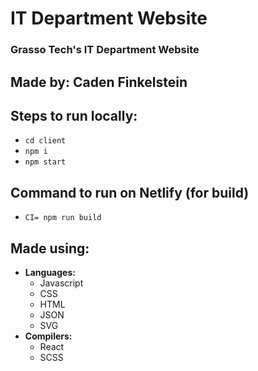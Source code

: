 # IT Department Website

### Grasso Tech's IT Department Website
## Made by: Caden Finkelstein

## Steps to run locally:
* ```cd client```
* ```npm i```
* ```npm start```

## Command to run on Netlify (for build)
* ```CI= npm run build```

## Made using:
* <b>Languages:</b>
    - Javascript
    - CSS
    - HTML
    - JSON
    - SVG
* <b>Compilers:</b>
    - React
    - SCSS